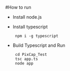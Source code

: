 #How to run
- Install node.js
 
- Install typescript
   
       npm i -g typescript
   
- Build Typescript and Run  
   
       cd PixCap_Test
       tsc app.ts
       node app
       
